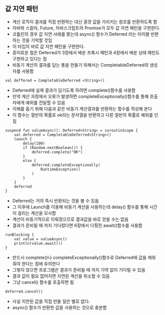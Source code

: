 ## 값 지연 패턴
- 계산 로직이 결과를 직접 반환하는 대신 결괏 값을 가리키는 참조를 반환하도록 함
- 자바와 스칼라, Future, 자바스크립트의 Promise가 모두 값 지연 패턴을 구현한다.
- 코틀린의 경우 값 지연 사례를 봤는데 async() 함수가 Deferred 라는 타이블 반환하는 것을 기억할 것임
- 이 타입의 바로 값 지연 패턴을 구현한다.
- 흥미로운 점은 Deferred가 3장에서 배운 프록시 패턴과 4장에서 배운 상태 패턴도 구현하고 있다는 점
- 비동기 계산의 결과를 담는 통을 만들기 위해서는 CompletableDeferred의 생성자를 사용함

```
val deffered = CompletableDeferred <String>()
```
- Deferred에 실제 결과가 담기도록 하려면 complete()함수를 사용함
- 만약 계산 과정에서 오류가 발생하면 completeExceptionally()함수를 통해 호출자에게 예외를 전달할 수 있음
- 이해를 돕기 위해 다음과 같은 비동기 계산결과를 반환하는 함수를 작성해 본다
- 이 함수는 절반의 확률로 ok라는 문자열을 반환하고 다른 절반의 확률로 예외를 던짐
```
suspend fun valueAsync(): Deferred<String> = coroutinScope {
    val deferred = CompletableDeferred<String>()
    launch {
        delay(100)
        if (Random.nextBoolean()) {
            deferred.complete("OK")
        }
        else {
            deferred.completeExceptionally(
                RuntimeException()
            )
        }
    }
    deferred
}
```
- Deferred는 거의 즉시 반환되는 것을 볼 수 있음
- 그 이후에 Launch를 이용해 비동기 계산을 사용하는데 delay() 함수를 통해 시간이 걸리는 계산을 모사함
- 계산이 비동기적으로 이뤄졌으므로 결과값을 바로 얻을 수는 없음
- 결과가 준비될 때 까지 기다렸다면 6장에서 다뤘전 await()함수를 사용함
```
runBlocking {
    val value = valueAsync()
    println(value.await())
}
```
- 반드시 complete()나 completeExceptionally()함수로 Deferred에 값을 채워 줘야 한다는 점애 유의한다
- 그렇지 않으면 프로그램은 결과가 준비될 때 까지 기약 없이 기다릴 수 있음
- 결과 값이 필요 없어지면 지연된 계산을 취소할 수 있음
- 그냥 cancel() 함수를 호출하면 됨

```
deferred.cancel()
```
- 사실 지연된 값을 직접 만들 일은 별로 없다.
- async() 함수가 반환한 값을 사용하는 것으로 충분함